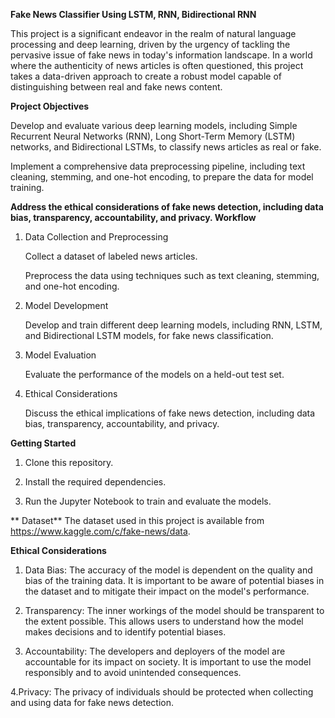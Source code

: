 **Fake News Classifier Using LSTM, RNN, Bidirectional RNN**



This project is a significant endeavor in the realm of natural language processing and deep learning, driven by the urgency of tackling the pervasive issue of fake news in today's information landscape. In a world where the authenticity of news articles is often questioned, this project takes a data-driven approach to create a robust model capable of distinguishing between real and fake news content.



**Project Objectives**

Develop and evaluate various deep learning models, including Simple Recurrent Neural Networks (RNN), Long Short-Term Memory (LSTM) networks, and Bidirectional LSTMs, to classify news articles as real or fake.

Implement a comprehensive data preprocessing pipeline, including text cleaning, stemming, and one-hot encoding, to prepare the data for model training.



**Address the ethical considerations of fake news detection, including data bias, transparency, accountability, and privacy.
Workflow**

1. Data Collection and Preprocessing

   Collect a dataset of labeled news articles.

   Preprocess the data using techniques such as text cleaning, stemming, and one-hot encoding.

2. Model Development

   Develop and train different deep learning models, including RNN, LSTM, and Bidirectional LSTM models, for fake news classification.

3. Model Evaluation

   Evaluate the performance of the models on a held-out test set.

4. Ethical Considerations

   Discuss the ethical implications of fake news detection, including data bias, transparency, accountability, and privacy.



**Getting Started**

1. Clone this repository.

2. Install the required dependencies.

3. Run the Jupyter Notebook to train and evaluate the models.


**
Dataset**
The dataset used in this project is available from https://www.kaggle.com/c/fake-news/data.



**Ethical Considerations**

1. Data Bias: The accuracy of the model is dependent on the quality and bias of the training data. It is important to be aware of potential biases in the dataset and to mitigate their impact on the model's performance.


2. Transparency: The inner workings of the model should be transparent to the extent possible. This allows users to understand how the model makes decisions and to identify potential biases.

3. Accountability: The developers and deployers of the model are accountable for its impact on society. It is important to use the model responsibly and to avoid unintended consequences.

4.Privacy: The privacy of individuals should be protected when collecting and using data for fake news detection.

